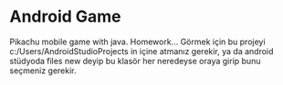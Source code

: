# Android Game
 Pikachu mobile game with java. Homework... Görmek için bu projeyi c:/Users/AndroidStudioProjects in içine atmanız gerekir, ya da android stüdyoda files new deyip bu klasör her neredeyse oraya girip bunu seçmeniz gerekir.
